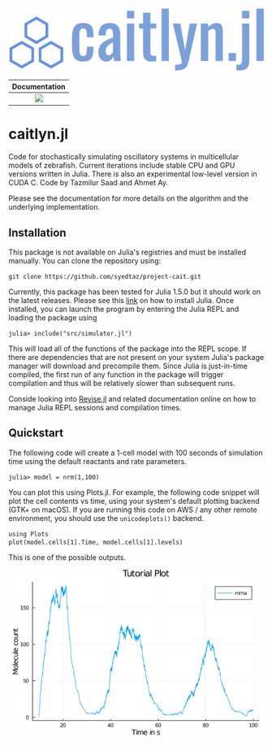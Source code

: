 <div align="center"><img src='logo.png' alt='Cait.jl Logo'></img></div>

| **Documentation** |
|:---:|
|[![][docs-stable-img]][docs-stable-url] |

# caitlyn.jl

Code for stochastically simulating oscillatory systems in multicellular models of zebrafish. Current iterations include stable CPU and GPU versions written in Julia. There is also an experimental low-level version in CUDA C. Code by Tazmilur Saad and Ahmet Ay.

Please see the documentation for more details on the algorithm and the underlying implementation.

## Installation 

This package is not available on Julia's registries and must be installed manually. You can clone the repository using:

```
git clone https://github.com/syedtaz/project-cait.git
```

Currently, this package has been tested for Julia 1.5.0 but it should work on the latest releases. Please see this [link](https://github.com/syedtaz/project-cait.git) on how to install Julia. Once installed, you can launch the program by entering the Julia REPL and loading the package using

```
julia> include("src/simulator.jl")
```

This will load all of the functions of the package into the REPL scope. If there are dependencies that are not present on your system Julia's package manager will download and precompile them. Since Julia is just-in-time compiled, the first run of any function in the package will trigger compilation and thus will be relatively slower than subsequent runs.

Conside looking into [Revise.jl](https://github.com/timholy/Revise.jl) and related documentation online on how to manage Julia REPL sessions and compilation times.

## Quickstart

The following code will create a 1-cell model with 100 seconds of simulation time using the default reactants and rate parameters.

```
julia> model = nrm(1,100)
```

You can plot this using Plots.jl. For example, the following code snippet will plot the cell contents vs time, using your system's default plotting backend (GTK+ on macOS). If you are running this code on AWS / any other remote environment, you should use the `unicodeplots()` backend.

```
using Plots
plot(model.cells[1].Time, model.cells[1].levels)
```

This is one of the possible outputs.

<img src='example.png' alt='Example output'>

[docs-stable-img]: https://img.shields.io/badge/docs-stable-blue.svg
[docs-stable-url]: https://syedtaz.github.io/caitlyn-jl/docs/